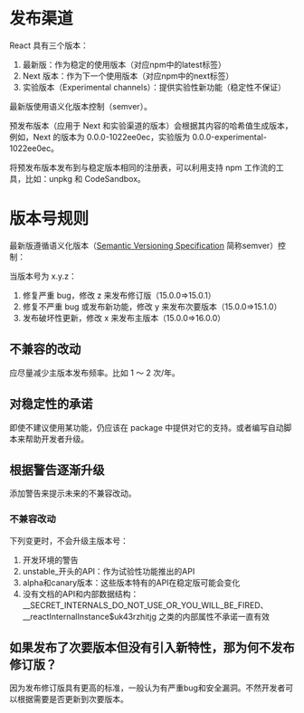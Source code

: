 # 发布渠道

React 具有三个版本：

1. 最新版：作为稳定的使用版本（对应npm中的latest标签）
2. Next 版本：作为下一个使用版本（对应npm中的next标签）
3. 实验版本（Experimental channels）：提供实验性新功能（稳定性不保证）

最新版使用语义化版本控制（semver）。

预发布版本（应用于 Next 和实验渠道的版本）会根据其内容的哈希值生成版本，例如，Next 的版本为 0.0.0-1022ee0ec，实验版为 0.0.0-experimental-1022ee0ec。

将预发布版本发布到与稳定版本相同的注册表，可以利用支持 npm 工作流的工具，比如：unpkg 和 CodeSandbox。



# 版本号规则

最新版遵循语义化版本（[Semantic Versioning Specification](https://semver.org/#spec-item-7) 简称semver）控制：

当版本号为 x.y.z：

1. 修复严重 bug，修改 z 来发布修订版（15.0.0=>15.0.1）
2. 修复不严重 bug 或发布新功能，修改 y 来发布次要版本（15.0.0=>15.1.0）
3. 发布破坏性更新，修改 x 来发布主版本（15.0.0=>16.0.0）

## 不兼容的改动

应尽量减少主版本发布频率。比如 1 ～ 2 次/年。

## 对稳定性的承诺

即使不建议使用某功能，仍应该在 package 中提供对它的支持。或者编写自动脚本来帮助开发者升级。

## 根据警告逐渐升级

添加警告来提示未来的不兼容改动。

### 不兼容改动

下列变更时，不会升级主版本号：
1. 开发环境的警告
2. unstable_开头的API：作为试验性功能推出的API
3. alpha和canary版本：这些版本特有的API在稳定版可能会变化
4. 没有文档的API和内部数据结构：__SECRET_INTERNALS_DO_NOT_USE_OR_YOU_WILL_BE_FIRED、__reactInternalInstance$uk43rzhitjg 之类的内部属性不承诺一直有效

## 如果发布了次要版本但没有引入新特性，那为何不发布修订版？

因为发布修订版具有更高的标准，一般认为有严重bug和安全漏洞。不然开发者可以根据需要是否更新到次要版本。